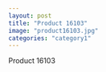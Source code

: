 ```yaml
---
layout: post
title: "Product 16103"
image: "product16103.jpg"
categories: "category1"
---
```

Product 16103
